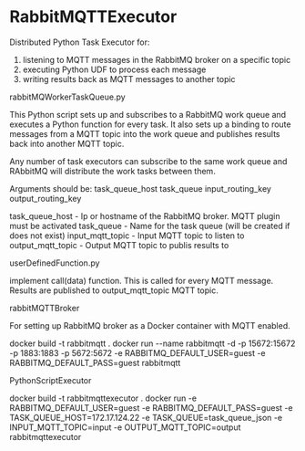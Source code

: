 # RabbitMQTTExecutor

Distributed Python Task Executor for:
1. listening to MQTT messages in the RabbitMQ broker on a specific topic
2. executing Python UDF to process each message 
3. writing results back as MQTT messages to another topic


rabbitMQWorkerTaskQueue.py

This Python script sets up and subscribes to a RabbitMQ work queue and executes a Python function for every task. 
It also sets up a binding to route messages from a MQTT topic into the work queue and publishes results back into another MQTT topic. 

Any number of task executors can subscribe to the same work queue and RAbbitMQ will distribute the work tasks between them. 

Arguments should be: task_queue_host task_queue input_routing_key output_routing_key


task_queue_host - Ip or hostname of the RabbitMQ broker. MQTT plugin must be activated
task_queue -  Name for the task queue (will be created if does not exist)
input_mqtt_topic - Input MQTT topic to listen to
output_mqtt_topic - Output MQTT topic to publis results to


userDefinedFunction.py

implement call(data) function. This is called for every MQTT message. Results are published to output_mqtt_topic MQTT topic. 


rabbitMQTTBroker

For setting up RabbitMQ broker as a Docker container with MQTT enabled. 


docker build -t rabbitmqtt .
docker run --name rabbitmqtt -d -p 15672:15672 -p 1883:1883 -p 5672:5672 -e RABBITMQ_DEFAULT_USER=guest -e RABBITMQ_DEFAULT_PASS=guest rabbitmqtt 


PythonScriptExecutor


docker build -t rabbitmqttexecutor .
docker run -e RABBITMQ_DEFAULT_USER=guest -e RABBITMQ_DEFAULT_PASS=guest  -e TASK_QUEUE_HOST=172.17.124.22  -e TASK_QUEUE=task_queue_json  -e INPUT_MQTT_TOPIC=input  -e OUTPUT_MQTT_TOPIC=output rabbitmqttexecutor 



